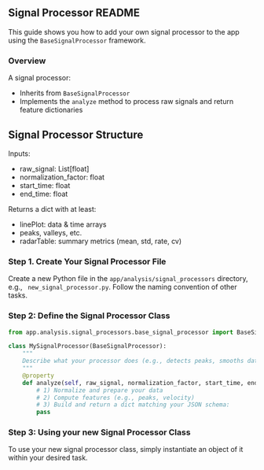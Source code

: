 ## Signal Processor README

This guide shows you how to add your own signal processor to the app using the `BaseSignalProcessor` framework.

### Overview

A signal processor:
- Inherits from `BaseSignalProcessor`
- Implements the `analyze` method to process raw signals and return feature dictionaries

## Signal Processor Structure
Inputs:
- raw_signal: List[float]
- normalization_factor: float
- start_time: float
- end_time: float

Returns a dict with at least:
- linePlot: data & time arrays
- peaks, valleys, etc.
- radarTable: summary metrics (mean, std, rate, cv)

### Step 1. Create Your Signal Processor File
Create a new Python file in the `app/analysis/signal_processors` directory, e.g., ` new_signal_processor.py`. Follow the naming convention of other tasks.

### Step 2: Define the Signal Processor Class
```python
from app.analysis.signal_processors.base_signal_processor import BaseSignalProcessor

class MySignalProcessor(BaseSignalProcessor):
    """
    Describe what your processor does (e.g., detects peaks, smooths data).
    """
    @property
    def analyze(self, raw_signal, normalization_factor, start_time, end_time) -> dict:
        # 1) Normalize and prepare your data
        # 2) Compute features (e.g., peaks, velocity)
        # 3) Build and return a dict matching your JSON schema:
        pass
```

### Step 3: Using your new Signal Processor Class
To use your new signal processor class, simply instantiate an object of it within your desired task. 
